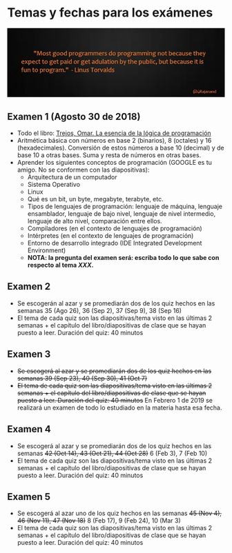 # Temas y fechas para los exámenes

![Caricatura](../imagenes/programming_is_fun.jpg)

## Examen 1 (Agosto 30 de 2018)
* Todo el libro: [Trejos, Omar. La esencia de la lógica de programación](http://biblioteca.inu.edu.sv/?wpfb_dl=263)
* Aritmética básica con números en base 2 (binarios), 8 (octales) y 16 (hexadecimales). Conversión de estos números a base 10 (decimal) y de base 10 a otras bases. Suma y resta de números en otras bases.
* Aprender los siguientes conceptos de programación (GOOGLE es tu amigo. No se conformen con las diapositivas):
  - Arquitectura de un computador
  - Sistema Operativo
  - Linux
  - Qué es un bit, un byte, megabyte, terabyte, etc.
  - Tipos de lenguajes de programación: lenguaje de máquina, lenguaje ensamblador, lenguaje de bajo nivel, lenguaje de nivel intermedio, lenguaje de alto nivel, comparación entre ellos.
  - Compiladores (en el contexto de lenguajes de programación)
  - Intérpretes (en el contexto de lenguajes de programación)
  - Entorno de desarrollo integrado (IDE Integrated Development Environment)
  - **NOTA: la pregunta del examen será: escriba todo lo que sabe con respecto al tema _XXX_.**

## Examen 2
* Se escogerán al azar y se promediarán dos de los quiz hechos en las semanas 35 (Ago 26), 36 (Sep 2), 37 (Sep 9), 38 (Sep 16)
* El tema de cada quiz son las diapositivas/tema visto en las últimas 2 semanas + el capítulo del libro/diapositivas de clase que se hayan puesto a leer. Duración del quiz: 40 minutos

## Examen 3
* ~~Se escogerá al azar y se promediarán dos de los quiz hechos en las semanas 39 (Sep 23), 40 (Sep 30), 41 (Oct 7)~~
* ~~El tema de cada quiz son las diapositivas/tema visto en las últimas 2 semanas + el capítulo del libro/diapositivas de clase que se hayan puesto a leer. Duración del quiz: 40 minutos~~
En Febrero 1 de 2019 se realizará un examen de todo lo estudiado en la materia hasta esa fecha.

## Examen 4
* Se escogerá al azar y se promediarán dos de los quiz hechos en las semanas ~~42 (Oct 14), 43 (Oct 21), 44 (Oct 28)~~ 6 (Feb 3), 7 (Feb 10)
* El tema de cada quiz son las diapositivas/tema visto en las últimas 2 semanas + el capítulo del libro/diapositivas de clase que se hayan puesto a leer. Duración del quiz: 40 minutos

## Examen 5
* Se escogerá al azar uno de los quiz hechos en las semanas  ~~45 (Nov 4), 46 (Nov 11), 47 (Nov 18)~~ 8 (Feb 17), 9 (Feb 24), 10 (Mar 3)
* El tema de cada quiz son las diapositivas/tema visto en las últimas 2 semanas + el capítulo del libro/diapositivas de clase que se hayan puesto a leer. Duración del quiz: 40 minutos
